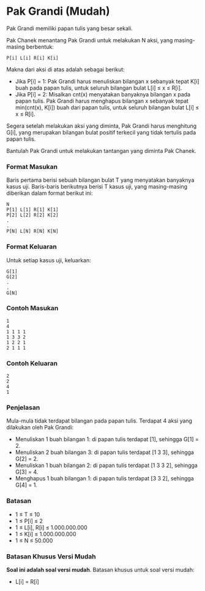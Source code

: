 # Pak Grandi (Mudah)

Pak Grandi memiliki papan tulis yang besar sekali.

Pak Chanek menantang Pak Grandi untuk melakukan N aksi, yang masing-masing berbentuk:

```
P[i] L[i] R[i] K[i]
```

Makna dari aksi di atas adalah sebagai berikut:

- Jika P[i] = 1: Pak Grandi harus menuliskan bilangan x sebanyak tepat K[i] buah pada papan tulis, untuk seluruh bilangan bulat L[i] ≤ x ≤ R[i].
- Jika P[i] = 2: Misalkan cnt(x) menyatakan banyaknya bilangan x pada papan tulis. Pak Grandi harus menghapus bilangan x sebanyak tepat min(cnt(x), K[i]) buah dari papan tulis, untuk seluruh bilangan bulat L[i] ≤ x ≤ R[i].

Segera setelah melakukan aksi yang diminta, Pak Grandi harus menghitung G[i], yang merupakan bilangan bulat positif terkecil yang tidak tertulis pada papan tulis.

Bantulah Pak Grandi untuk melakukan tantangan yang diminta Pak Chanek.

### Format Masukan

Baris pertama berisi sebuah bilangan bulat T yang menyatakan banyaknya kasus uji. Baris-baris berikutnya berisi T kasus uji, yang masing-masing diberikan dalam format berikut ini:

```
N
P[1] L[1] R[1] K[1]
P[2] L[2] R[2] K[2]
.
.
P[N] L[N] R[N] K[N]
```

### Format Keluaran

Untuk setiap kasus uji, keluarkan:

```
G[1]
G[2]
.
.
G[N]
```

### Contoh Masukan

```
1
4
1 1 1 1
1 3 3 2
1 2 2 1
2 1 1 1
```

### Contoh Keluaran

```
2
2
4
1
```

### Penjelasan

Mula-mula tidak terdapat bilangan pada papan tulis. Terdapat 4 aksi yang dilakukan oleh Pak Grandi:

- Menuliskan 1 buah bilangan 1: di papan tulis terdapat [1], sehingga G[1] = 2.
- Menuliskan 2 buah bilangan 3: di papan tulis terdapat [1 3 3], sehingga G[2] = 2.
- Menuliskan 1 buah bilangan 2: di papan tulis terdapat [1 3 3 2], sehingga G[3] = 4.
- Menghapus 1 buah bilangan 1: di papan tulis terdapat [3 3 2], sehingga G[4] = 1.

### Batasan

- 1 ≤ T ≤ 10
- 1 ≤ P[i] ≤ 2
- 1 ≤ L[i], R[i] ≤ 1.000.000.000
- 1 ≤ K[i] ≤ 1.000.000.000
- 1 ≤ N ≤ 50.000

### Batasan Khusus Versi Mudah

**Soal ini adalah soal versi mudah**. Batasan khusus untuk soal versi mudah:

- L[i] = R[i]
